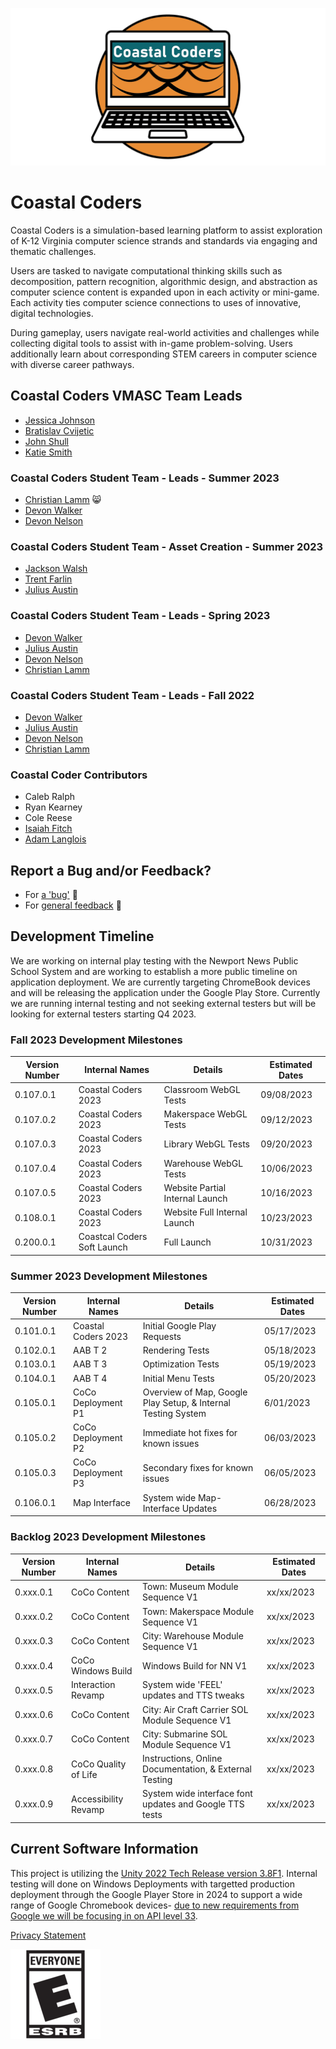 ![Coastal Coders Banner Image](./media/CoCo_GitHubSM.png)

# Coastal Coders

Coastal Coders is a simulation-based learning platform to assist exploration of K-12 Virginia computer science strands and standards via engaging and thematic challenges.

Users are tasked to navigate computational thinking skills such as decomposition, pattern recognition, algorithmic design, and abstraction as computer science content is expanded upon in each activity or mini-game. Each activity ties computer science connections to uses of innovative, digital technologies.

During gameplay, users navigate real-world activities and challenges while collecting digital tools to assist with in-game problem-solving. Users additionally learn about corresponding STEM careers in computer science with diverse career pathways. 

## Coastal Coders VMASC Team Leads

* [Jessica Johnson](mailto:j17johnso@odu.edu)
* [Bratislav Cvijetic](mailto:bcvijeti@odu.ed)
* [John Shull](github.com/jshull)
* [Katie Smith](mailto:k3smith@odu.edu)

### Coastal Coders Student Team - Leads - Summer 2023

* [Christian Lamm](https://www.artstation.com/christianlamm) 😸
* [Devon Walker](https://dwalk024.wixsite.com/devon-walker)
* [Devon Nelson](https://devongod123.wixsite.com/devonnelsonportfolio/portfolio)

### Coastal Coders Student Team  - Asset Creation - Summer 2023

* [Jackson Walsh](https://www.coroflot.com/JacksonWalsh)
* [Trent Farlin]()
* [Julius Austin](https://www.artstation.com/jujua)

### Coastal Coders Student Team - Leads - Spring 2023

* [Devon Walker](https://dwalk024.wixsite.com/devon-walker)
* [Julius Austin](https://www.artstation.com/jujua)
* [Devon Nelson](https://devongod123.wixsite.com/devonnelsonportfolio/portfolio)
* [Christian Lamm](https://www.artstation.com/christianlamm)

### Coastal Coders Student Team - Leads - Fall 2022

* [Devon Walker](https://dwalk024.wixsite.com/devon-walker)
* [Julius Austin](https://www.artstation.com/jujua)
* [Devon Nelson](https://devongod123.wixsite.com/devonnelsonportfolio/portfolio)
* [Christian Lamm](https://www.artstation.com/christianlamm)

### Coastal Coder Contributors

* Caleb Ralph
* Ryan Kearney
* Cole Reese
* [Isaiah Fitch](https://github.com/FitchIsaiah)
* [Adam Langlois](https://github.com/AdamLanglois)

## Report a Bug and/or Feedback?

* For [a 'bug'](https://github.com/Virginia-Digital-Shipbuilding-Program/CoCo/issues/new?assignees=JShull&labels=bug&projects=&template=coastal-coders-bug-report.md&title=%5BCoastal+Coders+Bug+Report%5D) 🐛 
* For [general feedback](https://github.com/Virginia-Digital-Shipbuilding-Program/CoCo/issues/new?assignees=JShull&labels=general+feedback%2C+question&projects=&template=coastal-coders-general-feedback.md&title=%5BCoastal+Coders+General+Feedback%5D) 📓

## Development Timeline

We are working on internal play testing with the Newport News Public School System and are working to establish a more public timeline on application deployment. We are currently targeting ChromeBook devices and will be releasing the application under the Google Play Store. Currently we are running internal testing and not seeking external testers but will be looking for external testers starting  Q4 2023.

### Fall 2023 Development Milestones

|Version Number|Internal Names|Details|Estimated Dates|
|---|---|---|---|
|0.107.0.1|Coastal Coders 2023|Classroom WebGL Tests|09/08/2023|
|0.107.0.2|Coastal Coders 2023|Makerspace WebGL Tests|09/12/2023|
|0.107.0.3|Coastal Coders 2023|Library WebGL Tests|09/20/2023|
|0.107.0.4|Coastal Coders 2023|Warehouse WebGL Tests|10/06/2023|
|0.107.0.5|Coastal Coders 2023|Website Partial Internal Launch|10/16/2023|
|0.108.0.1|Coastal Coders 2023|Website Full Internal Launch|10/23/2023|
|0.200.0.1|Coastcal Coders Soft Launch|Full Launch|10/31/2023|

### Summer 2023 Development Milestones

|Version Number|Internal Names|Details|Estimated Dates|
|---|---|---|---|
|0.101.0.1|Coastal Coders 2023|Initial Google Play Requests|05/17/2023|
|0.102.0.1|AAB T 2|Rendering Tests|05/18/2023|
|0.103.0.1|AAB T 3|Optimization Tests|05/19/2023|
|0.104.0.1|AAB T 4|Initial Menu Tests|05/20/2023|
|0.105.0.1|CoCo Deployment P1|Overview of Map, Google Play Setup, & Internal Testing System|6/01/2023|
|0.105.0.2|CoCo Deployment P2|Immediate hot fixes for known issues|06/03/2023|
|0.105.0.3|CoCo Deployment P3|Secondary fixes for known issues|06/05/2023|
|0.106.0.1|Map Interface|System wide Map-Interface Updates|06/28/2023|


### Backlog 2023 Development Milestones

|Version Number|Internal Names|Details|Estimated Dates|
|---|---|---|---|
|0.xxx.0.1|CoCo Content|Town: Museum Module Sequence V1|xx/xx/2023|
|0.xxx.0.2|CoCo Content|Town: Makerspace Module Sequence V1|xx/xx/2023|
|0.xxx.0.3|CoCo Content|City: Warehouse Module Sequence V1|xx/xx/2023|
|0.xxx.0.4|CoCo Windows Build|Windows Build for NN V1|xx/xx/2023|
|0.xxx.0.5|Interaction Revamp|System wide 'FEEL' updates and TTS tweaks|xx/xx/2023|
|0.xxx.0.6|CoCo Content|City: Air Craft Carrier SOL Module Sequence V1|xx/xx/2023|
|0.xxx.0.7|CoCo Content|City: Submarine SOL Module Sequence V1|xx/xx/2023|
|0.xxx.0.8|CoCo Quality of Life|Instructions, Online Documentation, & External Testing|xx/xx/2023|
|0.xxx.0.9|Accessibility Revamp|System wide interface font updates and Google TTS tests|xx/xx/2023|


## Current Software Information

This project is utilizing the [Unity 2022 Tech Release version 3.8F1](https://unity.com/releases/editor/whats-new/2022.8.1). Internal testing will done on Windows Deployments with targetted production deployment through the Google Player Store in 2024 to support a wide range of Google Chromebook devices- [due to new requirements from Google we will be focusing in on API level 33](https://support.google.com/googleplay/android-developer/answer/11926878?hl=en). 

[Privacy Statement](https://fuzzphyte.com/coastal-coders-privacy-policy-page/)

[![E for everybody](./media/ESRB_EVERYONE.png)](https://www.esrb.org/ratings-guide/)
